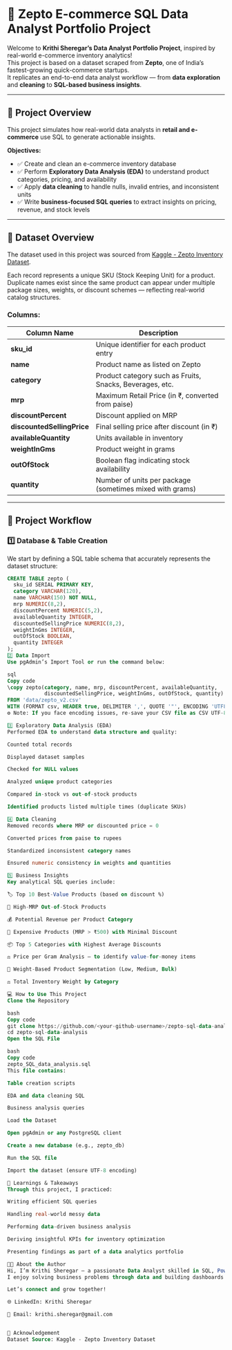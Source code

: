 # 🛒 Zepto E-commerce SQL Data Analyst Portfolio Project

Welcome to **Krithi Sheregar’s Data Analyst Portfolio Project**, inspired by real-world e-commerce inventory analytics!  
This project is based on a dataset scraped from **Zepto**, one of India’s fastest-growing quick-commerce startups.  
It replicates an end-to-end data analyst workflow — from **data exploration** and **cleaning** to **SQL-based business insights**.

---

## 📌 Project Overview

This project simulates how real-world data analysts in **retail and e-commerce** use SQL to generate actionable insights.  

**Objectives:**
- ✅ Create and clean an e-commerce inventory database  
- ✅ Perform **Exploratory Data Analysis (EDA)** to understand product categories, pricing, and availability  
- ✅ Apply **data cleaning** to handle nulls, invalid entries, and inconsistent units  
- ✅ Write **business-focused SQL queries** to extract insights on pricing, revenue, and stock levels  

---

## 📁 Dataset Overview

The dataset used in this project was sourced from [Kaggle - Zepto Inventory Dataset](https://www.kaggle.com/datasets/palvinder2006/zepto-inventory-dataset/data?select=zepto_v2.csv).

Each record represents a unique SKU (Stock Keeping Unit) for a product.  
Duplicate names exist since the same product can appear under multiple package sizes, weights, or discount schemes — reflecting real-world catalog structures.

### **Columns:**
| Column Name | Description |
|--------------|-------------|
| **sku_id** | Unique identifier for each product entry |
| **name** | Product name as listed on Zepto |
| **category** | Product category such as Fruits, Snacks, Beverages, etc. |
| **mrp** | Maximum Retail Price (in ₹, converted from paise) |
| **discountPercent** | Discount applied on MRP |
| **discountedSellingPrice** | Final selling price after discount (in ₹) |
| **availableQuantity** | Units available in inventory |
| **weightInGms** | Product weight in grams |
| **outOfStock** | Boolean flag indicating stock availability |
| **quantity** | Number of units per package (sometimes mixed with grams) |

---

## 🔧 Project Workflow

### **1️⃣ Database & Table Creation**

We start by defining a SQL table schema that accurately represents the dataset structure:

```sql
CREATE TABLE zepto (
  sku_id SERIAL PRIMARY KEY,
  category VARCHAR(120),
  name VARCHAR(150) NOT NULL,
  mrp NUMERIC(8,2),
  discountPercent NUMERIC(5,2),
  availableQuantity INTEGER,
  discountedSellingPrice NUMERIC(8,2),
  weightInGms INTEGER,
  outOfStock BOOLEAN,
  quantity INTEGER
);
2️⃣ Data Import
Use pgAdmin’s Import Tool or run the command below:

sql
Copy code
\copy zepto(category, name, mrp, discountPercent, availableQuantity,
            discountedSellingPrice, weightInGms, outOfStock, quantity)
FROM 'data/zepto_v2.csv'
WITH (FORMAT csv, HEADER true, DELIMITER ',', QUOTE '"', ENCODING 'UTF8');
⚙️ Note: If you face encoding issues, re-save your CSV file as CSV UTF-8.

3️⃣ Exploratory Data Analysis (EDA)
Performed EDA to understand data structure and quality:

Counted total records

Displayed dataset samples

Checked for NULL values

Analyzed unique product categories

Compared in-stock vs out-of-stock products

Identified products listed multiple times (duplicate SKUs)

4️⃣ Data Cleaning
Removed records where MRP or discounted price = 0

Converted prices from paise to rupees

Standardized inconsistent category names

Ensured numeric consistency in weights and quantities

5️⃣ Business Insights
Key analytical SQL queries include:

🏷️ Top 10 Best-Value Products (based on discount %)

🚫 High-MRP Out-of-Stock Products

💰 Potential Revenue per Product Category

🧾 Expensive Products (MRP > ₹500) with Minimal Discount

📦 Top 5 Categories with Highest Average Discounts

⚖️ Price per Gram Analysis — to identify value-for-money items

🧺 Weight-Based Product Segmentation (Low, Medium, Bulk)

⚖️ Total Inventory Weight by Category

💻 How to Use This Project
Clone the Repository

bash
Copy code
git clone https://github.com/<your-github-username>/zepto-sql-data-analysis.git
cd zepto-sql-data-analysis
Open the SQL File

bash
Copy code
zepto_SQL_data_analysis.sql
This file contains:

Table creation scripts

EDA and data cleaning SQL

Business analysis queries

Load the Dataset

Open pgAdmin or any PostgreSQL client

Create a new database (e.g., zepto_db)

Run the SQL file

Import the dataset (ensure UTF-8 encoding)

🧠 Learnings & Takeaways
Through this project, I practiced:

Writing efficient SQL queries

Handling real-world messy data

Performing data-driven business analysis

Deriving insightful KPIs for inventory optimization

Presenting findings as part of a data analytics portfolio

👩‍💻 About the Author
Hi, I’m Krithi Sheregar — a passionate Data Analyst skilled in SQL, Power BI, and automation tools like Power Automate and Python scripting.
I enjoy solving business problems through data and building dashboards that tell impactful stories.

Let’s connect and grow together!

🌐 LinkedIn: Krithi Sheregar

📧 Email: krithi.sheregar@gmail.com


💬 Acknowledgement
Dataset Source: Kaggle - Zepto Inventory Dataset